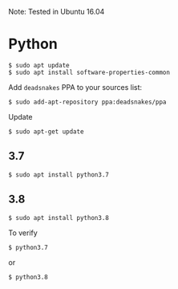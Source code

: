 Note: Tested in Ubuntu 16.04

# Python

```
$ sudo apt update
$ sudo apt install software-properties-common
```

Add `deadsnakes` PPA to your sources list:
```
$ sudo add-apt-repository ppa:deadsnakes/ppa
```

Update
```
$ sudo apt-get update
```

## 3.7
```
$ sudo apt install python3.7
```

## 3.8
```
$ sudo apt install python3.8
```


To verify
```
$ python3.7
```
or
```
$ python3.8
```
